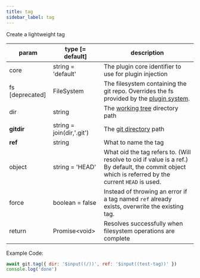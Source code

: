 ```yaml
---
title: tag
sidebar_label: tag
---
```


Create a lightweight tag

| param           | type [= default]          | description                                                                                                                                         |
| --------------- | ------------------------- | --------------------------------------------------------------------------------------------------------------------------------------------------- |
| core            | string = 'default'        | The plugin core identifier to use for plugin injection                                                                                              |
| fs [deprecated] | FileSystem                | The filesystem containing the git repo. Overrides the fs provided by the [plugin system](./plugin_fs.md).                                           |
| dir             | string                    | The [working tree](dir-vs-gitdir.md) directory path                                                                                                 |
| **gitdir**      | string = join(dir,'.git') | The [git directory](dir-vs-gitdir.md) path                                                                                                          |
| **ref**         | string                    | What to name the tag                                                                                                                                |
| object          | string = 'HEAD'           | What oid the tag refers to. (Will resolve to oid if value is a ref.) By default, the commit object which is referred by the current `HEAD` is used. |
| force           | boolean = false           | Instead of throwing an error if a tag named `ref` already exists, overwrite the existing tag.                                                       |
| return          | Promise\<void\>           | Resolves successfully when filesystem operations are complete                                                                                       |

Example Code:

```js live
await git.tag({ dir: '$input((/))', ref: '$input((test-tag))' })
console.log('done')
```

<script>
(function rewriteEditLink() {
  const el = document.querySelector('a.edit-page-link.button');
  if (el) {
    el.href = 'https://github.com/isomorphic-git/isomorphic-git/edit/master/src/commands/tag.js';
  }
})();
</script>